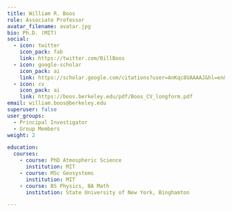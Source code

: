 ```yaml
---
title: William R. Boos
role: Associate Professor
avatar_filename: avatar.jpg
bio: Ph.D. (MIT)
social:
  - icon: twitter
    icon_pack: fab
    link: https://twitter.com/BillBoos
  - icon: google-scholar
    icon_pack: ai
    link: https://scholar.google.com/citations?user=AnKqc8UAAAAJ&hl=en&oi=ao
  - icon: cv
    icon_pack: ai
    link: https://boos.berkeley.edu/pdf/Boos_CV_longform.pdf
email: william.boos@berkeley.edu
superuser: false
user_groups:
  - Principal Investigator
  - Group Members
weight: 2

education:
  courses:
    - course: PhD Atmospheric Science
      institution: MIT
    - course: MSc Geosystems
      institution: MIT
    - course: BS Physics, BA Math
      institution: State University of New York, Binghamton

---
```

